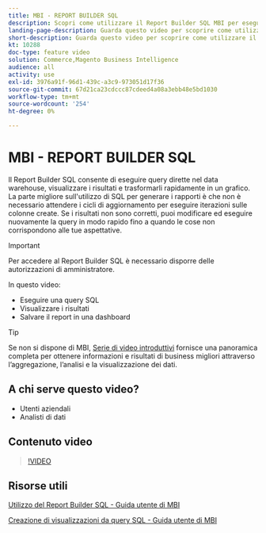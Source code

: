 ```yaml
---
title: MBI - REPORT BUILDER SQL
description: Scopri come utilizzare il Report Builder SQL MBI per eseguire direttamente query sul data warehouse, visualizzare i risultati e trasformarli rapidamente in un grafico.
landing-page-description: Guarda questo video per scoprire come utilizzare il Report Builder SQL MBI per eseguire direttamente query sul data warehouse, visualizzare i risultati e trasformarli rapidamente in un grafico.
short-description: Guarda questo video per scoprire come utilizzare il Report Builder SQL MBI per eseguire direttamente query sul data warehouse, visualizzare i risultati e trasformarli rapidamente in un grafico.
kt: 10288
doc-type: feature video
solution: Commerce,Magento Business Intelligence
audience: all
activity: use
exl-id: 3976a91f-96d1-439c-a3c9-973051d17f36
source-git-commit: 67d21ca23cdccc87cdeed4a08a3ebb48e5bd1030
workflow-type: tm+mt
source-wordcount: '254'
ht-degree: 0%

---
```


# MBI - REPORT BUILDER SQL

Il Report Builder SQL consente di eseguire query dirette nel data warehouse, visualizzare i risultati e trasformarli rapidamente in un grafico. La parte migliore sull&#39;utilizzo di SQL per generare i rapporti è che non è necessario attendere i cicli di aggiornamento per eseguire iterazioni sulle colonne create. Se i risultati non sono corretti, puoi modificare ed eseguire nuovamente la query in modo rapido fino a quando le cose non corrispondono alle tue aspettative.

>[!IMPORTANT]
>
>Per accedere al Report Builder SQL è necessario disporre delle autorizzazioni di amministratore.

In questo video:

- Eseguire una query SQL
- Visualizzare i risultati
- Salvare il report in una dashboard

>[!TIP]
>
>Se non si dispone di MBI, [Serie di video introduttivi](1-overview.md) fornisce una panoramica completa per ottenere informazioni e risultati di business migliori attraverso l’aggregazione, l’analisi e la visualizzazione dei dati.

## A chi serve questo video?

- Utenti aziendali
- Analisti di dati

## Contenuto video

>[!VIDEO](https://video.tv.adobe.com/v/342406?quality=12&learn=on)

## Risorse utili

[Utilizzo del Report Builder SQL - Guida utente di MBI](https://experienceleague.adobe.com/docs/commerce-business-intelligence/mbi/analyze/sql/sql-rpt-bldr.html)

[Creazione di visualizzazioni da query SQL - Guida utente di MBI](https://experienceleague.adobe.com/docs/commerce-business-intelligence/mbi/tutorials/create-visuals-from-sql.html)

